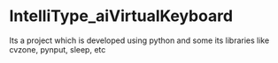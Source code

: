 # IntelliType_aiVirtualKeyboard
Its a project which is developed using python and some its libraries like cvzone, pynput, sleep, etc
